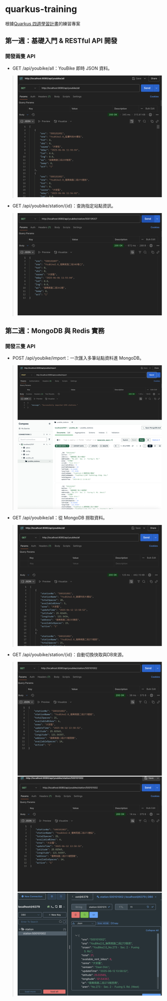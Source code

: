 # quarkus-training

根據[Quarkus 四週學習計畫](https://webglsoft.atlassian.net/wiki/spaces/TC/pages/368607247/Quarkus)的練習專案

## 第一週：基礎入門 & RESTful API 開發

### 開發兩隻 API
* GET /api/youbike/all：YouBike 即時 JSON 資料。
> ![week1-all.png](image/week1-all.png)
* GET /api/youbike/station/{id}：查詢指定站點資訊。
> ![week1-select.png](image/week1-select.png)

## 第二週：MongoDB 與 Redis 實務

### 開發三隻 API
* POST /api/youbike/import：一次匯入多筆站點資料進 MongoDB。
> ![week2-import.png](image/week2-import.png)
> ![week2-import2.png](image/week2-import2.png)
* GET /api/youbike/all：從 MongoDB 撈取資料。
> ![week2-all.png](image/week2-all.png)
* GET /api/youbike/station/{id}：自動切換快取與DB來源。
> ![week2-select.png](image/week2-select.png)
> ![week2-select2.png](image/week2-select2.png)
> ![week2-select3.png](image/week2-select3.png)